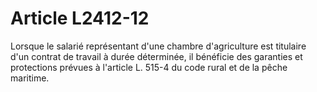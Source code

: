 # Article L2412-12

Lorsque le salarié représentant d'une chambre d'agriculture est titulaire d'un contrat de travail à durée déterminée, il bénéficie des garanties et protections prévues à l'article L. 515-4 du code rural et de la pêche maritime.